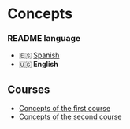 # Concepts

### README language
- 🇪🇸 [Spanish](./README.md)
- 🇺🇸 **English**

## Courses
- [Concepts of the first course](./conceptos_curso1.pdf)
- [Concepts of the second course](./conceptos_curso2.pdf)

